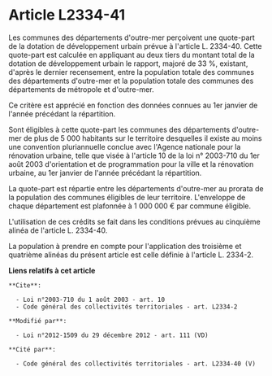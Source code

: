 # Article L2334-41

Les communes des départements d'outre-mer perçoivent une quote-part de la dotation de développement urbain prévue à l'article
L. 2334-40. Cette quote-part est calculée en appliquant au deux tiers du montant total de la dotation de développement urbain
le rapport, majoré de 33 %, existant, d'après le dernier recensement, entre la population totale des communes des
départements d'outre-mer et la population totale des communes des départements de métropole et d'outre-mer. 

Ce critère est apprécié en fonction des données connues au 1er janvier de l'année précédant la répartition. 

Sont éligibles à cette quote-part les communes des départements d'outre-mer de plus de 5 000 habitants sur le territoire
desquelles il existe au moins une convention pluriannuelle conclue avec l'Agence nationale pour la rénovation urbaine, telle
que visée à l'article 10 de la loi n° 2003-710 du 1er août 2003 d'orientation et de programmation pour la ville et la
rénovation urbaine, au 1er janvier de l'année précédant la répartition. 

La quote-part est répartie entre les départements d'outre-mer au prorata de la population des communes éligibles de leur
territoire. L'enveloppe de chaque département est plafonnée à 1 000 000 € par commune éligible. 

L'utilisation de ces crédits se fait dans les conditions prévues au cinquième alinéa de l'article L. 2334-40. 

La population à prendre en compte pour l'application des troisième et quatrième alinéas du présent article est celle définie
à l'article L. 2334-2.

**Liens relatifs à cet article**

	**Cite**:

	  - Loi n°2003-710 du 1 août 2003 - art. 10
	  - Code général des collectivités territoriales - art. L2334-2

	**Modifié par**:

	  - Loi n°2012-1509 du 29 décembre 2012 - art. 111 (VD)

	**Cité par**:

	  - Code général des collectivités territoriales - art. L2334-40 (V)
